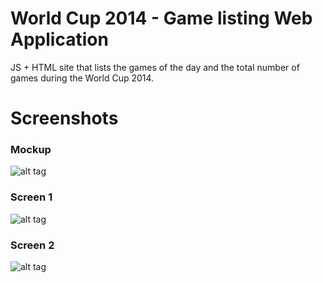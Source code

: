# World Cup 2014 - Game listing Web Application
JS + HTML site that lists the games of the day and the total number of games during the World Cup 2014.


# Screenshots

### Mockup 
![alt tag](http://www.luisgromero.com/site/wp-content/uploads/2014/10/world-cup-2014-all-matches-draft-1.jpg)

### Screen 1
![alt tag](http://www.luisgromero.com/site/wp-content/uploads/2014/10/worldcup-2014-app-screen1.jpg)

### Screen 2
![alt tag](http://www.luisgromero.com/site/wp-content/uploads/2014/10/worldcup-2014-app-screen2.jpg)
